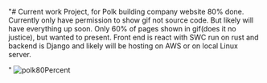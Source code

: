 "# Current work Project, for Polk building company website 80% done. Currently only have permission to show gif not source code. But likely will have everything up soon. Only 60% of pages shown in gif(does it no justice), but wanted to present. Front end is react with SWC run on rust and backend is Django and likely will be hosting on AWS or on local Linux server. 

" ![polk80Percent](https://github.com/user-attachments/assets/41e91c69-a5a4-4706-b0c6-07cb4101034c)

